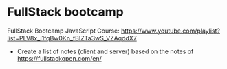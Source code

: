 # FullStack bootcamp


FullStack Bootcamp JavaScript Course: https://www.youtube.com/playlist?list=PLV8x_i1fqBw0Kn_fBIZTa3wS_VZAqddX7

- Create a list of notes (client and server) based on the notes of https://fullstackopen.com/en/
